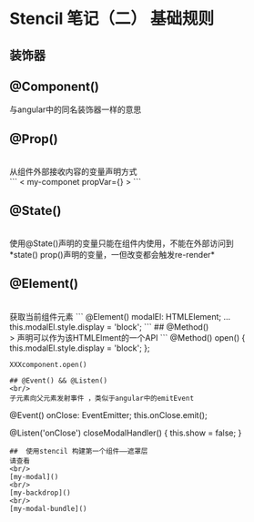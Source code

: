 # Stencil 笔记（二） 基础规则
##  装饰器
## @Component()

与angular中的同名装饰器一样的意思
## @Prop()
<br/>
从组件外部接收内容的变量声明方式
<br/>
```
    < my-componet propVar={} >
```

## @State()
<br/>
使用@State()声明的变量只能在组件内使用，不能在外部访问到
<br/>
*state() prop()声明的变量，一但改变都会触发re-render*

## @Element()
<br/>
获取当前组件元素
```
  @Element() modalEl: HTMLElement;
    ...
   this.modalEl.style.display = 'block';
```
## @Method()
<br/>>
声明可以作为该HTMLElment的一个API
```
  @Method() open() {
        this.modalEl.style.display = 'block';
    };

    XXXcomponent.open()
```
## @Event() && @Listen()
<br/>
子元素向父元素发射事件 ，类似于angular中的emitEvent
```
  @Event() onClose: EventEmitter;
  this.onClose.emit();


  @Listen('onClose')        closeModalHandler() {
        this.show = false;
   }
```
##  使用stencil 构建第一个组件——遮罩层
请查看
<br/>
[my-modal]()
<br/>
[my-backdrop]()
<br/>
[my-modal-bundle]()